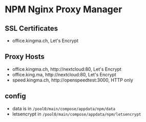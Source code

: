 # NPM Nginx Proxy Manager

## SSL Certificates

- office.kingma.ch, Let's Encrypt

## Proxy Hosts

- office.kingma.ch, http://nextcloud:80, Let's Encrypt
- office.king.ma, http://nextcloud:80, Let's Encrypt
- speed.kingma.ch, http://openspeedtest:3000, HTTP only

## config

- data is in `/pool0/main/compose/appdata/npm/data`
- letsencrypt in `/pool0/main/compose/appdata/npm/letsencrypt`

